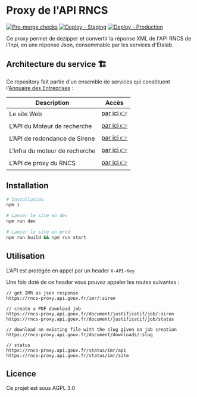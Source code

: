 # Proxy de l'API RNCS

[![Pre-merge checks](https://github.com/etalab/rncs-api-proxy/actions/workflows/pre-merge.yml/badge.svg)](https://github.com/etalab/rncs-api-proxy/actions/workflows/pre-merge.yml)
[![Deploy - Staging](https://github.com/etalab/rncs-api-proxy/actions/workflows/deploy-staging.yml/badge.svg)](https://github.com/etalab/rncs-api-proxy/actions/workflows/deploy-staging.yml)
[![Deploy - Production](https://github.com/etalab/rncs-api-proxy/actions/workflows/deploy-production.yml/badge.svg)](https://github.com/etalab/rncs-api-proxy/actions/workflows/deploy-production.yml)

Ce proxy permet de dezipper et convertir la réponse XML de l'API RNCS de l'Inpi, en une réponse Json, consommable par les services d'Etalab.


## Architecture du service 🏗

Ce repository fait partie d'un ensemble de services qui constituent l'[Annuaire des Entreprises](https://annuaire-entreprises.data.gouv.fr) :

| Description                    | Accès                                                                     |
| ------------------------------ | ------------------------------------------------------------------------- |
| Le site Web                    | [par ici 👉](https://github.com/etalab/annuaire-entreprises-site)         |
| L’API du Moteur de recherche   | [par ici 👉](https://github.com/etalab/annuaire-entreprises-search-api)   |
| L‘API de redondance de Sirene  | [par ici 👉](https://github.com/etalab/annuaire-entreprises-sirene-api)   |
| L‘infra du moteur de recherche | [par ici 👉](https://github.com/etalab/annuaire-entreprises-search-infra) |
| L’API de proxy du RNCS         | [par ici 👉](https://github.com/etalab/rncs-api-proxy)                    |

## Installation

```bash
# Installation
npm i

# Lancer le site en dev
npm run dev

# Lancer le site en prod
npm run build && npm run start

```

## Utilisation

L’API est protégée en appel par un header `X-API-Key`

Une fois doté de ce header vous pouvez appeler les routes suivantes :

```
// get IMR as json response
https://rncs-proxy.api.gouv.fr/imr/:siren

// create a PDF download job
https://rncs-proxy.api.gouv.fr/document/justificatif/job/:siren
https://rncs-proxy.api.gouv.fr/document/justificatif/job/status

// download an existing file with the slug given on job creation
https://rncs-proxy.api.gouv.fr/document/downloads/:slug

// status 
https://rncs-proxy.api.gouv.fr/status/imr/api
https://rncs-proxy.api.gouv.fr/status/imr/site
```

## Licence

Ce projet est sous AGPL 3.0
